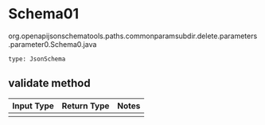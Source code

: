 # Schema01
org.openapijsonschematools.paths.commonparamsubdir.delete.parameters.parameter0.Schema0.java
```
type: JsonSchema
```

## validate method
Input Type | Return Type | Notes
------------ | ------------- | -------------
 |  |
